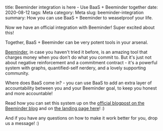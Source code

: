 title: Beeminder integration is here - Use BaaS + Beeminder together
date: 2020-08-12
tags: Meta
category: Meta
slug: beeminder-integration
summary: How you can use BaaS + Beeminder to weaselproof your life.

Now we have an official integration with Beeminder! Super excited about this!

Together, BaaS + Beeminder can be very potent tools in your arsenal.

[Beeminder](https://beeminder.com), in case you haven't tried it before, is an amazing tool that charges money when you don't do what you commit to. But it's just not about negative reinforcement and a commitment contract - it's a powerful system with graphs, quantified-self nerdery, and a lovely supporting community.

Where does BaaS come in? - you can use BaaS to add an extra layer of accountability between you and your Beeminder goal, to keep you honest and more accountable!

Read how you can set this system up on the [official blogpost on the Beeminder blog](https://blog.beeminder.com/baas/) and on [the landing page here](beeminder.com/baas)! :)

And if you have any questions on how to make it work better for you, drop us a message! :)
